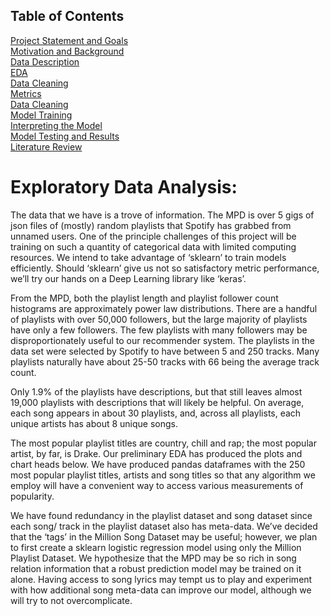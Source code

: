 ## Table of Contents
[Project Statement and Goals](https://john-daciuk.github.io/spotify/project-statement-and-goals.html) <br>
[Motivation and Background](https://john-daciuk.github.io/spotify/motivation-and-background.html) <br>
[Data Description](https://john-daciuk.github.io/spotify/data-description.html) <br>
[EDA](https://john-daciuk.github.io/spotify/eda.html) <br>
[Data Cleaning](https://john-daciuk.github.io/spotify/data-cleaning.html) <br>
[Metrics](https://john-daciuk.github.io/spotify/metrics.html) <br>
[Data Cleaning](https://john-daciuk.github.io/spotify/data-cleaning.html) <br>
[Model Training](https://john-daciuk.github.io/spotify/model-training.html) <br>
[Interpreting the Model](https://john-daciuk.github.io/spotify/interpreting-the-model.html) <br>
[Model Testing and Results](https://john-daciuk.github.io/spotify/model-testing-and-results.html) <br>
[Literature Review](https://john-daciuk.github.io/spotify/literature-review.html) <br>

# Exploratory Data Analysis:

The data that we have is a trove of information.  The MPD is over 5 gigs of json files of (mostly) random playlists that Spotify has grabbed from unnamed users.  One of the principle challenges of this project will be training on such a quantity of categorical data with limited computing resources.  We intend to take advantage of ‘sklearn’ to train models efficiently. Should ‘sklearn’ give us not so satisfactory metric performance, we’ll try our hands on a Deep Learning library like ‘keras’.

From the MPD, both the playlist length and playlist follower count histograms are approximately power law distributions.  There are a handful of playlists with over 50,000 followers, but the large majority of playlists have only a few followers.  The few playlists with many followers may be disproportionately useful to our recommender system.  The playlists in the data set were selected by Spotify to have between 5 and 250 tracks.  Many playlists naturally have about 25-50 tracks with 66 being the average track count.  

Only 1.9% of the playlists have descriptions, but that still leaves almost 19,000 playlists with descriptions that will likely be helpful.  On average, each song appears in about 30 playlists, and, across all playlists, each unique artists has about 8 unique songs.

The most popular playlist titles are country, chill and rap; the most popular artist, by far, is Drake.  Our preliminary EDA has produced the plots and chart heads below.  We have produced pandas dataframes with the 250 most popular playlist titles, artists and song titles so that any algorithm we employ will have a convenient way to access various measurements of popularity.

We have found redundancy in the playlist dataset and song dataset since each song/ track in the playlist dataset also has meta-data.  We’ve decided that the ‘tags’ in the Million Song Dataset may be useful; however, we plan to first create a sklearn logistic regression model using only the Million Playlist Dataset.  We hypothesize that the MPD may be so rich in song relation information that a robust prediction model may be trained on it alone.  Having access to song lyrics may tempt us to play and experiment with how additional song meta-data can improve our model, although we will try to not overcomplicate.
